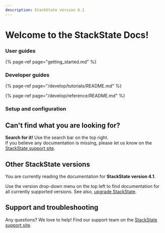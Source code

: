 ```yaml
---
description: StackState version 4.1
---
```


# Welcome to the StackState Docs!


### User guides

{% page-ref page="getting_started.md" %}


### Developer guides

{% page-ref page="/develop/tutorials/README.md" %}

{% page-ref page="/develop/reference/README.md" %}


### Setup and configuration



## Can't find what you are looking for?

**Search for it!** Use the search bar on the top right.  
If you believe any documentation is missing, please let us know on the [StackState support site](http://support.stackstate.com/).

## Other StackState versions

You are currently reading the documentation for **StackState version 4.1**.

Use the version drop-down menu on the top left to find documentation for all currently supported versions. See also, [upgrade StackState](setup/upgrading.md).

## Support and troubleshooting

Any questions? We love to help! Find our support team on the [StackState support site](http://support.stackstate.com/).
